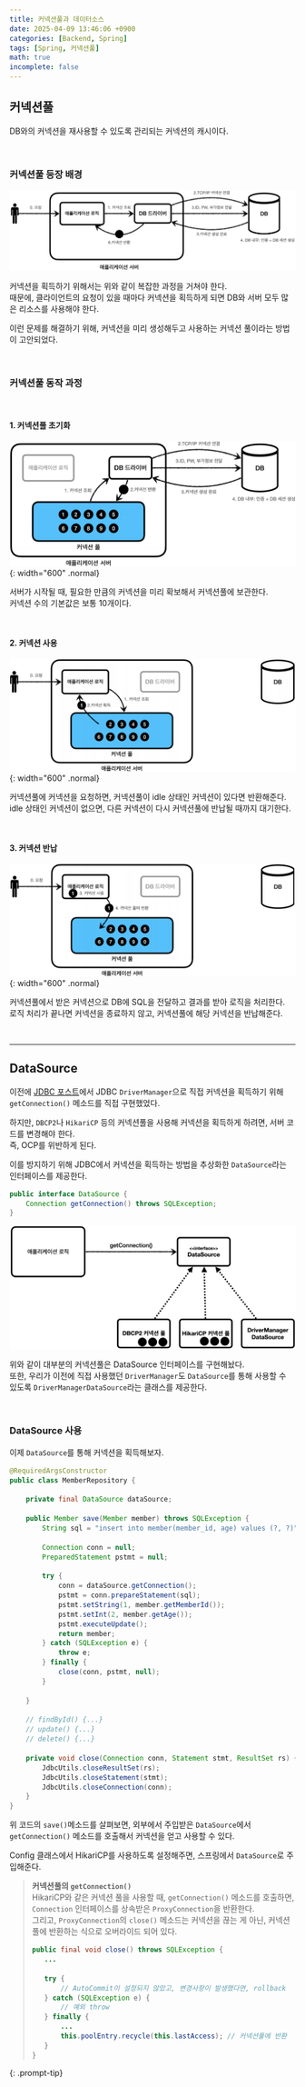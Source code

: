 ```yaml
---
title: 커넥션풀과 데이터소스
date: 2025-04-09 13:46:06 +0900
categories: [Backend, Spring]
tags: [Spring, 커넥션풀]
math: true
incomplete: false
---
```


## **커넥션풀**
DB와의 커넥션을 재사용할 수 있도록 관리되는 커넥션의 캐시이다.

<br>

### **커넥션풀 등장 배경**

![](/imgs/ConnectionPool_1.png)

커넥션을 획득하기 위해서는 위와 같이 복잡한 과정을 거쳐야 한다.  
때문에, 클라이언트의 요청이 있을 때마다 커넥션을 획득하게 되면 DB와 서버 모두 많은 리소스를 사용해야 한다.

이런 문제를 해결하기 위해, 커넥션을 미리 생성해두고 사용하는 커넥션 풀이라는 방법이 고안되었다.  

<br>

### **커넥션풀 동작 과정**

<br>

#### **1. 커넥션풀 초기화**

![](/imgs/ConnectionPool_2.png){: width="600" .normal}

서버가 시작될 때, 필요한 만큼의 커넥션을 미리 확보해서 커넥션풀에 보관한다.  
커넥션 수의 기본값은 보통 10개이다.  

<br>

#### **2. 커넥션 사용**

![](/imgs/ConnectionPool_3.png){: width="600" .normal}

커넥션풀에 커넥션을 요청하면, 커넥션풀이 idle 상태인 커넥션이 있다면 반환해준다.  
idle 상태인 커넥션이 없으면, 다른 커넥션이 다시 커넥션풀에 반납될 때까지 대기한다.  

<br>

#### **3. 커넥션 반납**

![](/imgs/ConnectionPool_4.png){: width="600" .normal}

커넥션풀에서 받은 커넥션으로 DB에 SQL을 전달하고 결과를 받아 로직을 처리한다.  
로직 처리가 끝나면 커넥션을 종료하지 않고, 커넥션풀에 해당 커넥션을 반납해준다.  

<br>

---
## **DataSource**

이전에 [JDBC 포스트](/posts/jdbc)에서 JDBC `DriverManager`으로 직접 커넥션을 획득하기 위해 `getConnection()` 메소드를 직접 구현했었다.  

하지만, `DBCP2`나 `HikariCP` 등의 커넥션풀을 사용해 커넥션을 획득하게 하려면, 서버 코드를 변경해야 한다.  
즉, OCP를 위반하게 된다.  

이를 방지하기 위해 JDBC에서 커넥션을 획득하는 방법을 추상화한 `DataSource`라는 인터페이스를 제공한다.

```java
public interface DataSource {
    Connection getConnection() throws SQLException;
}
```

![](/imgs/ConnectionPool_5.png)

위와 같이 대부분의 커넥션풀은 DataSource 인터페이스를 구현해놨다.  
또한, 우리가 이전에 직접 사용했던 `DriverManager`도 `DataSource`를 통해 사용할 수 있도록 `DriverManagerDataSource`라는 클래스를 제공한다.  

<br>

### **DataSource 사용**

이제 `DataSource`를 통해 커넥션을 획득해보자.  

```java
@RequiredArgsConstructor
public class MemberRepository {

    private final DataSource dataSource;

    public Member save(Member member) throws SQLException {
        String sql = "insert into member(member_id, age) values (?, ?)";

        Connection conn = null;
        PreparedStatement pstmt = null;

        try {
            conn = dataSource.getConnection();
            pstmt = conn.prepareStatement(sql);
            pstmt.setString(1, member.getMemberId());
            pstmt.setInt(2, member.getAge());
            pstmt.executeUpdate();
            return member;
        } catch (SQLException e) {
            throw e;
        } finally {
            close(conn, pstmt, null);
        }

    }

    // findById() {...}
    // update() {...}
    // delete() {...}

    private void close(Connection conn, Statement stmt, ResultSet rs) {
        JdbcUtils.closeResultSet(rs);
        JdbcUtils.closeStatement(stmt);
        JdbcUtils.closeConnection(conn);
    }
}
```

위 코드의 `save()`메소드를 살펴보면, 외부에서 주입받은 `DataSource`에서 `getConnection()` 메소드를 호출해서 커넥션을 얻고 사용할 수 있다.  

Config 클래스에서 HikariCP를 사용하도록 설정해주면, 스프링에서 `DataSource`로 주입해준다.  

> **커넥션풀의 `getConnection()`**  
> HikariCP와 같은 커넥션 풀을 사용할 때, `getConnection()` 메소드를 호출하면, `Connection` 인터페이스를 상속받은 `ProxyConnection`을 반환한다.  
> 그리고, `ProxyConnection`의 `close()` 메소드는 커넥션을 끊는 게 아닌, 커넥션 풀에 반환하는 식으로 오버라이드 되어 있다.  
> ```java
>public final void close() throws SQLException {
>    ...
>
>    try {
>        // AutoCommit이 설정되지 않았고, 변경사항이 발생했다면, rollback
>    } catch (SQLException e) {
>        // 예외 throw
>    } finally {
>        ...
>        this.poolEntry.recycle(this.lastAccess); // 커넥션풀에 반환
>    }
>}
> ```
{: .prompt-tip}
